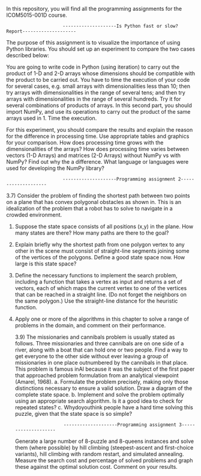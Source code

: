 In this repository, you will find all the programming assignments for the ICOM5015-001D course.

                         --------------------Is Python fast or slow? Report--------------------

The purpose of this assignment is to visualize the importance of using Python libraries. You should set up an experiment to compare the two cases described below:

You are going to write code in Python (using iteration) to carry out the product of 1-D and 2-D arrays whose dimensions should be compatible with the product to be carried out. You have to time the execution of your code for several cases, e.g. small arrays with dimensionalities less than 10; then try arrays with dimensionalities in the range of several tens; and then try arrays with dimensionalities in the range of several hundreds. Try it for several combinations of products of arrays.
In this second part, you should import NumPy, and use its operations to carry out the product of the same arrays used in 1. Time the execution.

For this experiment, you should compare the results and explain the reason for the difference in processing time. Use appropriate tables and graphics for your comparison. How does processing time grows with the dimensionalities of the arrays? How does processing time varies between vectors (1-D Arrays) and matrices (2-D Arrays) without NumPy vs with NumPy? Find out why the a difference. What language or languages were used for developing the NumPy library?


                         --------------------Programming assignment 2--------------------
			 
3.7) Consider the problem of finding the shortest path between two points on a plane that has convex polygonal obstacles as shown in. This is an idealization of the problem that a robot has to solve to navigate in a crowded environment.
1. Suppose the state space consists of all positions (x,y) in the plane. How many states are there? How many paths are there to the goal?
2. Explain briefly why the shortest path from one polygon vertex to any other in the scene must consist of straight-line segments joining some of the vertices of the polygons. Define a good state space now. How large is this state space?
3. Define the necessary functions to implement the search problem, including a function that takes a vertex as input and returns a set of vectors, each of which maps the current vertex to one of the vertices that can be reached in a straight line. (Do not forget the neighbors on the same polygon.) Use the straight-line distance for the heuristic function.
4. Apply one or more of the algorithms in this chapter to solve a range of problems in the domain, and comment on their performance.


	3.9) The missionaries and cannibals problem is usually stated as follows. Three missionaries 
and three cannibals are on one side of a river, along with a boat that can hold one or
two people. Find a way to get everyone to the other side without ever leaving a group of missionaries 
in one place outnumbered by the cannibals in that place. This problem is famous inAI because it was 
the subject of the first paper that approached problem formulation from an analytical viewpoint 
(Amarel, 1968).
a. Formulate the problem precisely, making only those distinctions necessary to ensure a
valid solution. Draw a diagram of the complete state space.
b. Implement and solve the problem optimally using an appropriate search algorithm. Is it
a good idea to check for repeated states?
c. Whydoyouthink people have a hard time solving this puzzle, given that the state space
is so simple?	


                         --------------------Programming assignment 3--------------------
   
	Generate a large number of 8-puzzle and 8-queens instances and solve them (where possible) by hill climbing (steepest-ascent and first-choice variants), hill climbing with random restart, and simulated annealing. Measure the search cost and percentage of solved problems and graph these against the optimal solution cost. Comment on your results. 





